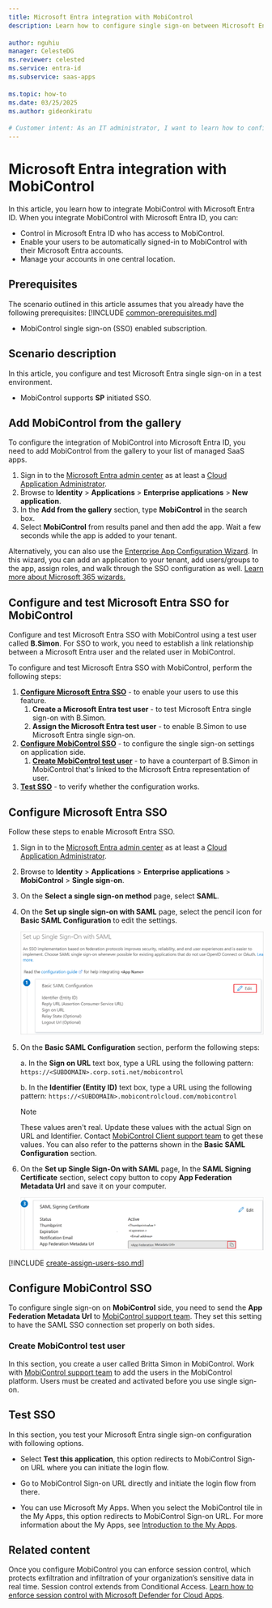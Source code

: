 ```yaml
---
title: Microsoft Entra integration with MobiControl
description: Learn how to configure single sign-on between Microsoft Entra ID and MobiControl.

author: nguhiu
manager: CelesteDG
ms.reviewer: celested
ms.service: entra-id
ms.subservice: saas-apps

ms.topic: how-to
ms.date: 03/25/2025
ms.author: gideonkiratu

# Customer intent: As an IT administrator, I want to learn how to configure single sign-on between Microsoft Entra ID and MobiControl so that I can control who has access to MobiControl, enable automatic sign-in with Microsoft Entra accounts, and manage my accounts in one central location.
---
```

# Microsoft Entra integration with MobiControl

In this article,  you learn how to integrate MobiControl with Microsoft Entra ID. When you integrate MobiControl with Microsoft Entra ID, you can:

* Control in Microsoft Entra ID who has access to MobiControl.
* Enable your users to be automatically signed-in to MobiControl with their Microsoft Entra accounts.
* Manage your accounts in one central location.

## Prerequisites
The scenario outlined in this article assumes that you already have the following prerequisites:
[!INCLUDE [common-prerequisites.md](~/identity/saas-apps/includes/common-prerequisites.md)]
* MobiControl single sign-on (SSO) enabled subscription.

## Scenario description

In this article,  you configure and test Microsoft Entra single sign-on in a test environment.

* MobiControl supports **SP** initiated SSO.

## Add MobiControl from the gallery

To configure the integration of MobiControl into Microsoft Entra ID, you need to add MobiControl from the gallery to your list of managed SaaS apps.

1. Sign in to the [Microsoft Entra admin center](https://entra.microsoft.com) as at least a [Cloud Application Administrator](~/identity/role-based-access-control/permissions-reference.md#cloud-application-administrator).
1. Browse to **Identity** > **Applications** > **Enterprise applications** > **New application**.
1. In the **Add from the gallery** section, type **MobiControl** in the search box.
1. Select **MobiControl** from results panel and then add the app. Wait a few seconds while the app is added to your tenant.

 Alternatively, you can also use the [Enterprise App Configuration Wizard](https://portal.office.com/AdminPortal/home?Q=Docs#/azureadappintegration). In this wizard, you can add an application to your tenant, add users/groups to the app, assign roles, and walk through the SSO configuration as well. [Learn more about Microsoft 365 wizards.](/microsoft-365/admin/misc/azure-ad-setup-guides)

<a name='configure-and-test-azure-ad-sso-for-mobicontrol'></a>

## Configure and test Microsoft Entra SSO for MobiControl

Configure and test Microsoft Entra SSO with MobiControl using a test user called **B.Simon**. For SSO to work, you need to establish a link relationship between a Microsoft Entra user and the related user in MobiControl.

To configure and test Microsoft Entra SSO with MobiControl, perform the following steps:

1. **[Configure Microsoft Entra SSO](#configure-azure-ad-sso)** - to enable your users to use this feature.
    1. **Create a Microsoft Entra test user** - to test Microsoft Entra single sign-on with B.Simon.
    1. **Assign the Microsoft Entra test user** - to enable B.Simon to use Microsoft Entra single sign-on.
1. **[Configure MobiControl SSO](#configure-mobicontrol-sso)** - to configure the single sign-on settings on application side.
    1. **[Create MobiControl test user](#create-mobicontrol-test-user)** - to have a counterpart of B.Simon in MobiControl that's linked to the Microsoft Entra representation of user.
1. **[Test SSO](#test-sso)** - to verify whether the configuration works.

<a name='configure-azure-ad-sso'></a>

## Configure Microsoft Entra SSO

Follow these steps to enable Microsoft Entra SSO.

1. Sign in to the [Microsoft Entra admin center](https://entra.microsoft.com) as at least a [Cloud Application Administrator](~/identity/role-based-access-control/permissions-reference.md#cloud-application-administrator).
1. Browse to **Identity** > **Applications** > **Enterprise applications** > **MobiControl** > **Single sign-on**.
1. On the **Select a single sign-on method** page, select **SAML**.
1. On the **Set up single sign-on with SAML** page, select the pencil icon for **Basic SAML Configuration** to edit the settings.

   ![Edit Basic SAML Configuration](common/edit-urls.png)

1. On the **Basic SAML Configuration** section, perform the following steps:

	a. In the **Sign on URL** text box, type a URL using the following pattern:
    `https://<SUBDOMAIN>.corp.soti.net/mobicontrol`

    b. In the **Identifier (Entity ID)** text box, type a URL using the following pattern:
    `https://<SUBDOMAIN>.mobicontrolcloud.com/mobicontrol`

	> [!NOTE]
	> These values aren't real. Update these values with the actual Sign on URL and Identifier. Contact [MobiControl Client support team](https://www.soti.net/about/contact-us/) to get these values. You can also refer to the patterns shown in the **Basic SAML Configuration** section.

1. On the **Set up Single Sign-On with SAML** page, In the **SAML Signing Certificate** section, select copy button to copy **App Federation Metadata Url** and save it on your computer.

	![The Certificate download link](common/copy-metadataurl.png)

<a name='create-an-azure-ad-test-user'></a>

[!INCLUDE [create-assign-users-sso.md](~/identity/saas-apps/includes/create-assign-users-sso.md)]

## Configure MobiControl SSO

To configure single sign-on on **MobiControl** side, you need to send the **App Federation Metadata Url** to [MobiControl support team](https://www.soti.net/about/contact-us/). They set this setting to have the SAML SSO connection set properly on both sides.

### Create MobiControl test user

In this section, you create a user called Britta Simon in MobiControl. Work with [MobiControl support team](https://www.soti.net/about/contact-us/) to add the users in the MobiControl platform. Users must be created and activated before you use single sign-on.

## Test SSO

In this section, you test your Microsoft Entra single sign-on configuration with following options. 

* Select **Test this application**, this option redirects to MobiControl Sign-on URL where you can initiate the login flow. 

* Go to MobiControl Sign-on URL directly and initiate the login flow from there.

* You can use Microsoft My Apps. When you select the MobiControl tile in the My Apps, this option redirects to MobiControl Sign-on URL. For more information about the My Apps, see [Introduction to the My Apps](https://support.microsoft.com/account-billing/sign-in-and-start-apps-from-the-my-apps-portal-2f3b1bae-0e5a-4a86-a33e-876fbd2a4510).

## Related content

Once you configure MobiControl you can enforce session control, which protects exfiltration and infiltration of your organization’s sensitive data in real time. Session control extends from Conditional Access. [Learn how to enforce session control with Microsoft Defender for Cloud Apps](/cloud-app-security/proxy-deployment-any-app).
